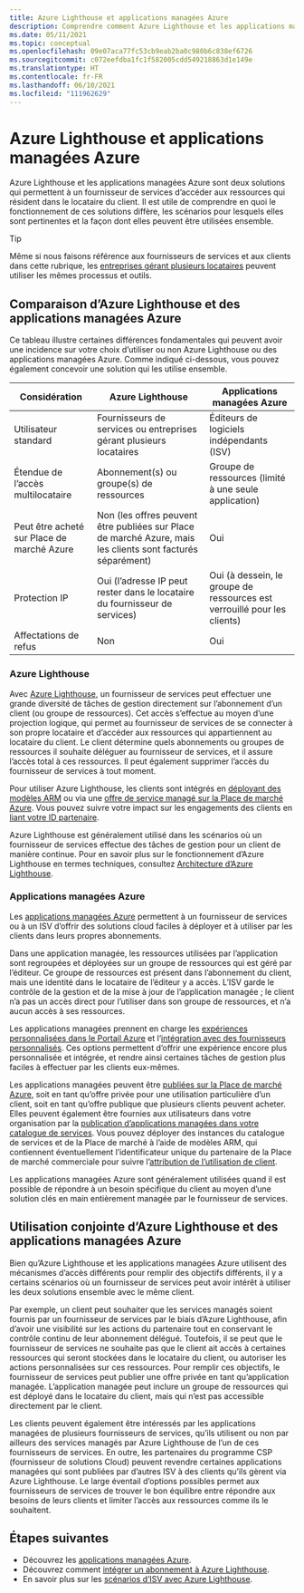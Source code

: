 ```yaml
---
title: Azure Lighthouse et applications managées Azure
description: Comprendre comment Azure Lighthouse et les applications managées Azure peuvent être utilisés ensemble.
ms.date: 05/11/2021
ms.topic: conceptual
ms.openlocfilehash: 09e07aca77fc53cb9eab2ba0c980b6c838ef6726
ms.sourcegitcommit: c072eefdba1fc1f582005cdd549218863d1e149e
ms.translationtype: HT
ms.contentlocale: fr-FR
ms.lasthandoff: 06/10/2021
ms.locfileid: "111962629"
---
```

# <a name="azure-lighthouse-and-azure-managed-applications"></a>Azure Lighthouse et applications managées Azure

Azure Lighthouse et les applications managées Azure sont deux solutions qui permettent à un fournisseur de services d’accéder aux ressources qui résident dans le locataire du client. Il est utile de comprendre en quoi le fonctionnement de ces solutions diffère, les scénarios pour lesquels elles sont pertinentes et la façon dont elles peuvent être utilisées ensemble.

> [!TIP]
> Même si nous faisons référence aux fournisseurs de services et aux clients dans cette rubrique, les [entreprises gérant plusieurs locataires](enterprise.md) peuvent utiliser les mêmes processus et outils.

## <a name="comparing-azure-lighthouse-and-azure-managed-applications"></a>Comparaison d’Azure Lighthouse et des applications managées Azure

Ce tableau illustre certaines différences fondamentales qui peuvent avoir une incidence sur votre choix d’utiliser ou non Azure Lighthouse ou des applications managées Azure. Comme indiqué ci-dessous, vous pouvez également concevoir une solution qui les utilise ensemble.

|Considération  |Azure Lighthouse  |Applications managées Azure  |
|---------|---------|---------|
|Utilisateur standard     |Fournisseurs de services ou entreprises gérant plusieurs locataires         |Éditeurs de logiciels indépendants (ISV)         |
|Étendue de l’accès multilocataire     |Abonnement(s) ou groupe(s) de ressources         |Groupe de ressources (limité à une seule application)         |
|Peut être acheté sur Place de marché Azure     |Non (les offres peuvent être publiées sur Place de marché Azure, mais les clients sont facturés séparément)        |Oui         |
|Protection IP     |Oui (l’adresse IP peut rester dans le locataire du fournisseur de services)        |Oui (à dessein, le groupe de ressources est verrouillé pour les clients)         |
|Affectations de refus     |Non         |Oui        |

### <a name="azure-lighthouse"></a>Azure Lighthouse

Avec [Azure Lighthouse](../overview.md), un fournisseur de services peut effectuer une grande diversité de tâches de gestion directement sur l’abonnement d’un client (ou groupe de ressources). Cet accès s’effectue au moyen d’une projection logique, qui permet au fournisseur de services de se connecter à son propre locataire et d’accéder aux ressources qui appartiennent au locataire du client. Le client détermine quels abonnements ou groupes de ressources il souhaite déléguer au fournisseur de services, et il assure l’accès total à ces ressources. Il peut également supprimer l’accès du fournisseur de services à tout moment.

Pour utiliser Azure Lighthouse, les clients sont intégrés en [déployant des modèles ARM](../how-to/onboard-customer.md) ou via une [offre de service managé sur la Place de marché Azure](managed-services-offers.md). Vous pouvez suivre votre impact sur les engagements des clients en [liant votre ID partenaire](../how-to/partner-earned-credit.md).

Azure Lighthouse est généralement utilisé dans les scénarios où un fournisseur de services effectue des tâches de gestion pour un client de manière continue. Pour en savoir plus sur le fonctionnement d’Azure Lighthouse en termes techniques, consultez [Architecture d’Azure Lighthouse](architecture.md).

### <a name="azure-managed-applications"></a>Applications managées Azure

Les [applications managées Azure](../../azure-resource-manager/managed-applications/overview.md) permettent à un fournisseur de services ou à un ISV d’offrir des solutions cloud faciles à déployer et à utiliser par les clients dans leurs propres abonnements.

Dans une application managée, les ressources utilisées par l’application sont regroupées et déployées sur un groupe de ressources qui est géré par l’éditeur. Ce groupe de ressources est présent dans l’abonnement du client, mais une identité dans le locataire de l’éditeur y a accès. L’ISV garde le contrôle de la gestion et de la mise à jour de l’application managée ; le client n’a pas un accès direct pour l’utiliser dans son groupe de ressources, et n’a aucun accès à ses ressources.

Les applications managées prennent en charge les [expériences personnalisées dans le Portail Azure](../../azure-resource-manager/managed-applications/concepts-view-definition.md) et l’[intégration avec des fournisseurs personnalisés](../../azure-resource-manager/managed-applications/tutorial-create-managed-app-with-custom-provider.md). Ces options permettent d’offrir une expérience encore plus personnalisée et intégrée, et rendre ainsi certaines tâches de gestion plus faciles à effectuer par les clients eux-mêmes.

Les applications managées peuvent être [publiées sur la Place de marché Azure](../../marketplace/azure-app-offer-setup.md), soit en tant qu’offre privée pour une utilisation particulière d’un client, soit en tant qu’offre publique que plusieurs clients peuvent acheter. Elles peuvent également être fournies aux utilisateurs dans votre organisation par la [publication d’applications managées dans votre catalogue de services](../../azure-resource-manager/managed-applications/publish-service-catalog-app.md). Vous pouvez déployer des instances du catalogue de services et de la Place de marché à l’aide de modèles ARM, qui contiennent éventuellement l’identificateur unique du partenaire de la Place de marché commerciale pour suivre l’[attribution de l’utilisation de client](../../marketplace/azure-partner-customer-usage-attribution.md).

Les applications managées Azure sont généralement utilisées quand il est possible de répondre à un besoin spécifique du client au moyen d’une solution clés en main entièrement managée par le fournisseur de services.

## <a name="using-azure-lighthouse-and-azure-managed-applications-together"></a>Utilisation conjointe d’Azure Lighthouse et des applications managées Azure

Bien qu’Azure Lighthouse et les applications managées Azure utilisent des mécanismes d’accès différents pour remplir des objectifs différents, il y a certains scénarios où un fournisseur de services peut avoir intérêt à utiliser les deux solutions ensemble avec le même client.

Par exemple, un client peut souhaiter que les services managés soient fournis par un fournisseur de services par le biais d’Azure Lighthouse, afin d’avoir une visibilité sur les actions du partenaire tout en conservant le contrôle continu de leur abonnement délégué. Toutefois, il se peut que le fournisseur de services ne souhaite pas que le client ait accès à certaines ressources qui seront stockées dans le locataire du client, ou autoriser les actions personnalisées sur ces ressources. Pour remplir ces objectifs, le fournisseur de services peut publier une offre privée en tant qu’application managée. L’application managée peut inclure un groupe de ressources qui est déployé dans le locataire du client, mais qui n’est pas accessible directement par le client.

Les clients peuvent également être intéressés par les applications managées de plusieurs fournisseurs de services, qu’ils utilisent ou non par ailleurs des services managés par Azure Lighthouse de l’un de ces fournisseurs de services. En outre, les partenaires du programme CSP (fournisseur de solutions Cloud) peuvent revendre certaines applications managées qui sont publiées par d’autres ISV à des clients qu’ils gèrent via Azure Lighthouse. Le large éventail d’options possibles permet aux fournisseurs de services de trouver le bon équilibre entre répondre aux besoins de leurs clients et limiter l’accès aux ressources comme ils le souhaitent.

## <a name="next-steps"></a>Étapes suivantes

- Découvrez les [applications managées Azure](../../azure-resource-manager/managed-applications/overview.md).
- Découvrez comment [intégrer un abonnement à Azure Lighthouse](../how-to/onboard-customer.md).
- En savoir plus sur les [scénarios d’ISV avec Azure Lighthouse](isv-scenarios.md).
